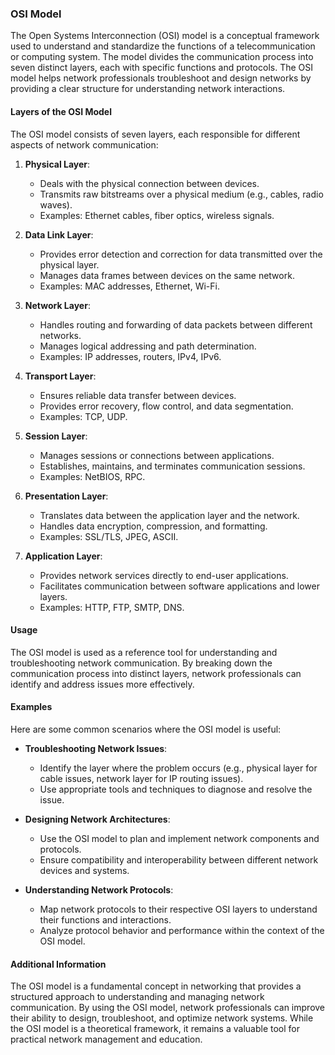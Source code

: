 
### OSI Model

The Open Systems Interconnection (OSI) model is a conceptual framework used to understand and standardize the functions of a telecommunication or computing system. The model divides the communication process into seven distinct layers, each with specific functions and protocols. The OSI model helps network professionals troubleshoot and design networks by providing a clear structure for understanding network interactions.

#### Layers of the OSI Model

The OSI model consists of seven layers, each responsible for different aspects of network communication:

1. **Physical Layer**:
   - Deals with the physical connection between devices.
   - Transmits raw bitstreams over a physical medium (e.g., cables, radio waves).
   - Examples: Ethernet cables, fiber optics, wireless signals.

2. **Data Link Layer**:
   - Provides error detection and correction for data transmitted over the physical layer.
   - Manages data frames between devices on the same network.
   - Examples: MAC addresses, Ethernet, Wi-Fi.

3. **Network Layer**:
   - Handles routing and forwarding of data packets between different networks.
   - Manages logical addressing and path determination.
   - Examples: IP addresses, routers, IPv4, IPv6.

4. **Transport Layer**:
   - Ensures reliable data transfer between devices.
   - Provides error recovery, flow control, and data segmentation.
   - Examples: TCP, UDP.

5. **Session Layer**:
   - Manages sessions or connections between applications.
   - Establishes, maintains, and terminates communication sessions.
   - Examples: NetBIOS, RPC.

6. **Presentation Layer**:
   - Translates data between the application layer and the network.
   - Handles data encryption, compression, and formatting.
   - Examples: SSL/TLS, JPEG, ASCII.

7. **Application Layer**:
   - Provides network services directly to end-user applications.
   - Facilitates communication between software applications and lower layers.
   - Examples: HTTP, FTP, SMTP, DNS.

#### Usage

The OSI model is used as a reference tool for understanding and troubleshooting network communication. By breaking down the communication process into distinct layers, network professionals can identify and address issues more effectively.

#### Examples

Here are some common scenarios where the OSI model is useful:

- **Troubleshooting Network Issues**:
  - Identify the layer where the problem occurs (e.g., physical layer for cable issues, network layer for IP routing issues).
  - Use appropriate tools and techniques to diagnose and resolve the issue.

- **Designing Network Architectures**:
  - Use the OSI model to plan and implement network components and protocols.
  - Ensure compatibility and interoperability between different network devices and systems.

- **Understanding Network Protocols**:
  - Map network protocols to their respective OSI layers to understand their functions and interactions.
  - Analyze protocol behavior and performance within the context of the OSI model.

#### Additional Information

The OSI model is a fundamental concept in networking that provides a structured approach to understanding and managing network communication. By using the OSI model, network professionals can improve their ability to design, troubleshoot, and optimize network systems. While the OSI model is a theoretical framework, it remains a valuable tool for practical network management and education.
